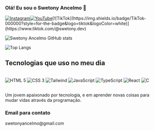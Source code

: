 ### Olá! Eu sou o Swetony Ancelmo 🤙

[![Instagram](https://img.shields.io/badge/Instagram-E4405F?style=for-the-badge&logo=instagram&logoColor=white)](https://www.instagram.com/swetony_/)[![YouTube](https://img.shields.io/badge/YouTube-FF0000?style=for-the-badge&logo=youtube&logoColor=white)](https://www.youtube.com/@swetony_)[![TikTok](https://img.shields.io/badge/TikTok-000000?style=for-the-badge&logo=tiktok&logoColor=white)](https://www.tiktok.com/@swetony.dev)

![Swetony Ancelmo GitHub stats](https://github-readme-stats.vercel.app/api?username=swetonyancelmo&show_icons=true&theme=dracula)

![Top Langs](https://github-readme-stats.vercel.app/api/top-langs/?username=swetonyancelmo&hide=javascript,html)

## Tecnologias que uso no meu dia

<div style= "display: inline_block"><br/>
    <img align="center" alt="HTML 5" src="https://img.shields.io/badge/HTML5-E34F26?style=for-the-badge&logo=html5&logoColor=white"/>
    <img align="center" alt="CSS 3" src="https://img.shields.io/badge/CSS3-1572B6?style=for-the-badge&logo=css3&logoColor=white"/>
    <img align="center" alt="Tailwind" src="https://img.shields.io/badge/Tailwind_CSS-38B2AC?style=for-the-badge&logo=tailwind-css&logoColor=white"/>
    <img align="center" alt="JavaScript" src="https://img.shields.io/badge/JavaScript-F7DF1E?style=for-the-badge&logo=javascript&logoColor=black"/>
    <img align="center" alt="TypeScript" src="https://img.shields.io/badge/TypeScript-007ACC?style=for-the-badge&logo=typescript&logoColor=white"/>
    <img align="center" alt="React" src="https://img.shields.io/badge/React-20232A?style=for-the-badge&logo=react&logoColor=61DAFB"/>
    <img align="center" alt="C" src="https://img.shields.io/badge/C-00599C?style=for-the-badge&logo=c&logoColor=white"/>
</div><br/>

Um jovem apaixonado por tecnologia, e em aprender novas coisas para mudar vidas através da programação.

### Email para contato
<p>swetonyancelmo@gmail.com<p/>
